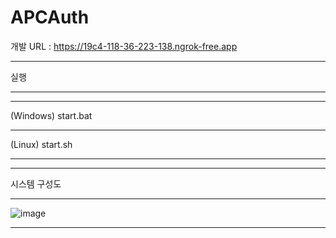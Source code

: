 # APCAuth

개발 URL : https://19c4-118-36-223-138.ngrok-free.app

---

실행

---

---

(Windows) start.bat

---

(Linux) start.sh 

---

---

시스템 구성도

---

![image](https://github.com/Korjw/APCAuth/assets/93375024/cc03c2e7-edc9-4fad-9ae8-e7e2a664b830)

---
